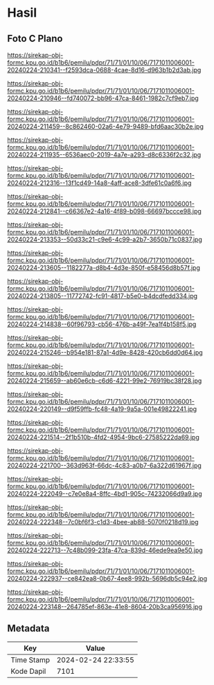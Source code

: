 # Hasil

## Foto C Plano

https://sirekap-obj-formc.kpu.go.id/b1b6/pemilu/pdpr/71/71/01/10/06/7171011006001-20240224-210341--f2593dca-0688-4cae-8d16-d963b1b2d3ab.jpg

https://sirekap-obj-formc.kpu.go.id/b1b6/pemilu/pdpr/71/71/01/10/06/7171011006001-20240224-210946--fd740072-bb96-47ca-8461-1982c7cf9eb7.jpg

https://sirekap-obj-formc.kpu.go.id/b1b6/pemilu/pdpr/71/71/01/10/06/7171011006001-20240224-211459--8c862460-02a6-4e79-9489-bfd6aac30b2e.jpg

https://sirekap-obj-formc.kpu.go.id/b1b6/pemilu/pdpr/71/71/01/10/06/7171011006001-20240224-211935--6536aec0-2019-4a7e-a293-d8c6336f2c32.jpg

https://sirekap-obj-formc.kpu.go.id/b1b6/pemilu/pdpr/71/71/01/10/06/7171011006001-20240224-212316--13f1cd49-14a8-4aff-ace8-3dfe61c0a6f6.jpg

https://sirekap-obj-formc.kpu.go.id/b1b6/pemilu/pdpr/71/71/01/10/06/7171011006001-20240224-212841--c66367e2-4a16-4f89-b098-66697bccce98.jpg

https://sirekap-obj-formc.kpu.go.id/b1b6/pemilu/pdpr/71/71/01/10/06/7171011006001-20240224-213353--50d33c21-c9e6-4c99-a2b7-3650b71c0837.jpg

https://sirekap-obj-formc.kpu.go.id/b1b6/pemilu/pdpr/71/71/01/10/06/7171011006001-20240224-213605--1182277a-d8b4-4d3e-850f-e58456d8b57f.jpg

https://sirekap-obj-formc.kpu.go.id/b1b6/pemilu/pdpr/71/71/01/10/06/7171011006001-20240224-213805--11772742-fc91-4817-b5e0-b4dcdfedd334.jpg

https://sirekap-obj-formc.kpu.go.id/b1b6/pemilu/pdpr/71/71/01/10/06/7171011006001-20240224-214838--60f96793-cb56-476b-a49f-7ea1f4b158f5.jpg

https://sirekap-obj-formc.kpu.go.id/b1b6/pemilu/pdpr/71/71/01/10/06/7171011006001-20240224-215246--b954e181-87a1-4d9e-8428-420cb6dd0d64.jpg

https://sirekap-obj-formc.kpu.go.id/b1b6/pemilu/pdpr/71/71/01/10/06/7171011006001-20240224-215659--ab60e6cb-c6d6-4221-99e2-76919bc38f28.jpg

https://sirekap-obj-formc.kpu.go.id/b1b6/pemilu/pdpr/71/71/01/10/06/7171011006001-20240224-220149--d9f59ffb-fc48-4a19-9a5a-001e49822241.jpg

https://sirekap-obj-formc.kpu.go.id/b1b6/pemilu/pdpr/71/71/01/10/06/7171011006001-20240224-221514--2f1b510b-4fd2-4954-9bc6-27585222da69.jpg

https://sirekap-obj-formc.kpu.go.id/b1b6/pemilu/pdpr/71/71/01/10/06/7171011006001-20240224-221700--363d963f-66dc-4c83-a0b7-6a322d61967f.jpg

https://sirekap-obj-formc.kpu.go.id/b1b6/pemilu/pdpr/71/71/01/10/06/7171011006001-20240224-222049--c7e0e8a4-8ffc-4bd1-905c-74232066d9a9.jpg

https://sirekap-obj-formc.kpu.go.id/b1b6/pemilu/pdpr/71/71/01/10/06/7171011006001-20240224-222348--7c0bf6f3-c1d3-4bee-ab88-5070f0218d19.jpg

https://sirekap-obj-formc.kpu.go.id/b1b6/pemilu/pdpr/71/71/01/10/06/7171011006001-20240224-222713--7c48b099-23fa-47ca-839d-46ede9ea9e50.jpg

https://sirekap-obj-formc.kpu.go.id/b1b6/pemilu/pdpr/71/71/01/10/06/7171011006001-20240224-222937--ce842ea8-0b67-4ee8-992b-5696db5c94e2.jpg

https://sirekap-obj-formc.kpu.go.id/b1b6/pemilu/pdpr/71/71/01/10/06/7171011006001-20240224-223148--264785ef-863e-41e8-8604-20b3ca956916.jpg


## Metadata

| Key        | Value               |
| ---------- | ------------------- |
| Time Stamp | 2024-02-24 22:33:55 |
| Kode Dapil | 7101                |



